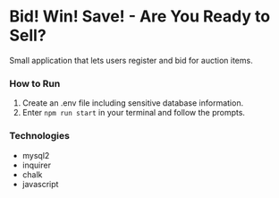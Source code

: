 # Bid! Win! Save! - Are You Ready to Sell?

Small application that lets users register and bid for auction items.

### How to Run

1. Create an .env file including sensitive database information.
2. Enter ````npm run start```` in your terminal and follow the prompts.

### Technologies

- mysql2
- inquirer
- chalk
- javascript
